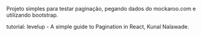 Projeto simples para testar paginação, pegando dados do mockaroo.com e utilizando bootstrap.

tutorial: levelup - A simple guide to Pagination in React, Kunal Nalawade.
